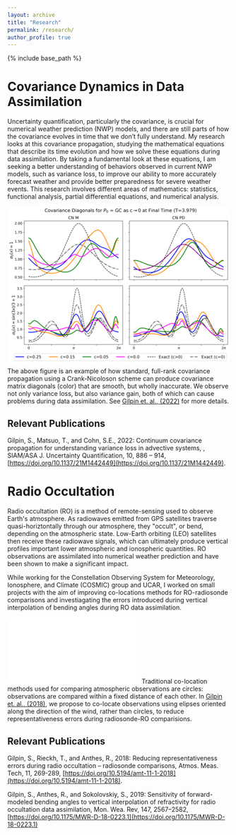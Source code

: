 ```yaml
---
layout: archive
title: "Research"
permalink: /research/
author_profile: true
---
```



{% include base_path %}

Covariance Dynamics in Data Assimilation 
======
Uncertainty quantification, particularly the covariance, is crucial for numerical weather prediction (NWP) models, and there are still parts of how the covariance evolves in time that we don’t fully understand. My research looks at this covariance propagation, studying the mathematical equations that describe its time evolution and how we solve these equations during data assimilation. By taking a fundamental look at these equations, I am seeking a better understanding of behaviors observed in current NWP models, such as variance loss, to improve our ability to more accurately forecast weather and provide better preparedness for severe weather events. This research involves different areas of mathematics: statistics, functional analysis, partial differential equations, and numerical analysis.

![image](/images/cndiags_cLto0_gc.png "Examples of inaccurate variance propagation")
The above figure is an example of how standard, full-rank covariance propagation using a Crank-Nicoloson scheme can produce covariance matrix diagonals (color) that are smooth, but wholly inaccurate. We observe not only variance loss, but also variance gain, both of which can cause problems during data assimilation. See [Gilpin et. al., (2022)](https://doi.org/10.1137/21M1442449) for more details.

Relevant Publications
------
Gilpin, S., Matsuo, T., and Cohn, S.E., 2022: Continuum covariance propagation for understanding variance loss in advective systems, , SIAM/ASA J. Uncertainty Quantification, 10, 886 – 914, [https://doi.org/10.1137/21M1442449](https://doi.org/10.1137/21M1442449).


Radio Occultation
======
Radio occultation (RO) is a method of remote-sensing used to observe Earth's atmosphere. As radiowaves emitted from GPS satellites traverse quasi-horiztontally through our atmosphere, they "occult", or bend, depending on the atmospheric state. Low-Earth orbiting (LEO) satellites then receive these radiowave signals, which can ultimately produce vertical profiles important lower atmospheric and ionospheric quantities. RO observations are assimilated into numerical weather prediction and have been shown to make a significant impact.

While working for the Constellation Observing System for Meteorology, Ionosphere, and Climate (COSMIC) group and UCAR, I worked on small projects with the aim of improving co-locations methods for RO-radiosonde comparisons and investiagating the errors introduced during vertical interpolation of bending angles during RO data assimilation.

![image](/images/rors_elipse_example.pdf)
Traditional co-location methods used for comparing atmospheric observations are circles: observations are compared within a fixed distance of each other. In [Gilpin et. al., (2018)](https://doi.org/10.5194/amt-11-1-2018), we propose to co-locate observations using elipses oriented along the direction of the wind, rather than circles, to reduce representativeness errors during radiosonde-RO comparisions. 

Relevant Publications
------
Gilpin, S., Rieckh, T., and Anthes, R., 2018: Reducing representativeness errors during radio occultation – radiosonde comparisons, Atmos. Meas. Tech, 11, 269-289, [https://doi.org/10.5194/amt-11-1-2018](https://doi.org/10.5194/amt-11-1-2018).


Gilpin, S., Anthes, R., and Sokolovskiy, S., 2019: Sensitivity of forward-modeled bending angles to vertical interpolation of refractivity for radio occultation data assimilation, Mon. Wea. Rev, 147, 2567–2582, [https://doi.org/10.1175/MWR-D-18-0223.1](https://doi.org/10.1175/MWR-D-18-0223.1)
